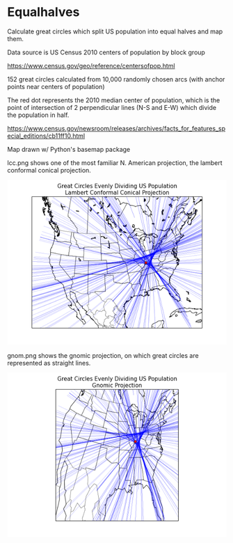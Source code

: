 Equalhalves
==========

Calculate great circles which split US population into equal halves and map them.

Data source is US Census 2010 centers of population by block group

https://www.census.gov/geo/reference/centersofpop.html

152 great circles calculated from 10,000 randomly chosen arcs (with anchor points near centers of population)

The red dot represents the 2010 median center of population, which is the point of intersection of 2 perpendicular lines (N-S and E-W) which divide the population in half.

https://www.census.gov/newsroom/releases/archives/facts_for_features_special_editions/cb11ff10.html

Map drawn w/ Python's basemap package

lcc.png shows one of the most familiar N. American projection, the lambert conformal conical projection.

![lcc projection](https://raw.githubusercontent.com/bchartoff/equalhalves/master/lcc.png)

gnom.png shows the gnomic projection, on which great circles are represented as straight lines.

![gnomic projection](https://raw.githubusercontent.com/bchartoff/equalhalves/master/gnom.png)


